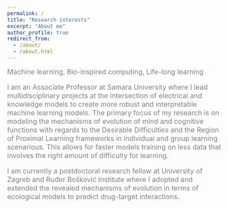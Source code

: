 ```yaml
---
permalink: /
title: "Research interests"
excerpt: "About me"
author_profile: true
redirect_from: 
  - /about/
  - /about.html
---
```

<span style="color:gray; font-size:16px;">
Machine learning, Bio-inspired computing, Life-long learning

I am an Associate Professor at Samara University where I lead multidisciplinary projects at the intersection of electrical and knowledge models to create more robust and interpretable machine learning models. The primary focus of my research is on modeling the mechanisms of evolution of mind and cognitive functions with regards to the Desirable Difficulties and the Region of Proximal Learning frameworks in individual and group learning scenarious. This allows for faster models training on less data that involves the right amount of difficulty for learning.       

I am currently a postdoctoral research fellow at University of Zagreb and Ruđer Bošković Institute where I adopted and extended the revealed mechanisms of evolution in terms of ecological models to predict drug-target interactions.   


